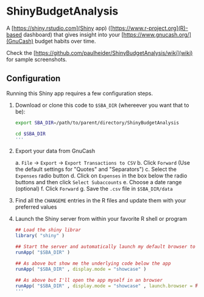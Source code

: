 ShinyBudgetAnalysis
===================

A [https://shiny.rstudio.com](Shiny app) ([https://www.r-project.org](R)-based dashboard) that gives insight into your [https://www.gnucash.org/](GnuCash) budget habits over time.

Check the [https://github.com/paulheider/ShinyBudgetAnalysis/wiki](wiki) for sample screenshots.


Configuration
-------------

Running this Shiny app requires a few configuration steps.

1. Download or clone this code to `$SBA_DIR` (whereever you want that to be):
   
   ```bash
   export SBA_DIR=/path/to/parent/directory/ShinyBudgetAnalysis
   
   cd $SBA_DIR
   '''

2. Export your data from GnuCash

   a. `File` -> `Export` -> `Export Transactions to CSV`
   b. Click `Forward` (Use the default settings for "Quotes" and "Separators")
   c. Select the `Expenses` radio button
   d. Click on `Expenses` in the box below the radio buttons and then click `Select Subaccounts`
   e. Choose a date range (optional)
   f. Click `Forward`
   g. Save the `.csv` file in `$SBA_DIR/data`

3. Find all the `CHANGEME` entries in the R files and update them with your preferred values

4. Launch the Shiny server from within your favorite R shell or program
   
   ```R
   ## Load the shiny librar
   library( "shiny" )
   
   ## Start the server and automatically launch my default browser to show the app
   runApp( "$SBA_DIR" )
   
   ## As above but show me the underlying code below the app
   runApp( "$SBA_DIR" , display.mode = "showcase" )
   
   ## As above but I'll open the app myself in an browser
   runApp( "$SBA_DIR" , display.mode = "showcase" , launch.browser = FALSE )
   '''
